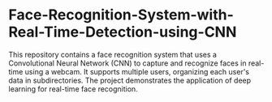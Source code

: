 # Face-Recognition-System-with-Real-Time-Detection-using-CNN
This repository contains a face recognition system that uses a Convolutional Neural Network (CNN) to capture and recognize faces in real-time using a webcam. It supports multiple users, organizing each user's data in subdirectories. The project demonstrates the application of deep learning for real-time face recognition.


